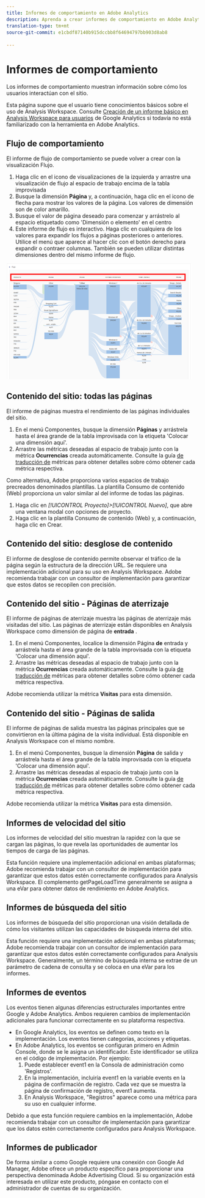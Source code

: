 ```yaml
---
title: Informes de comportamiento en Adobe Analytics
description: Aprenda a crear informes de comportamiento en Adobe Analytics
translation-type: tm+mt
source-git-commit: e1cbdf87140b915dccbb8f64694797bb903d8ab8

---
```



# Informes de comportamiento

Los informes de comportamiento muestran información sobre cómo los usuarios interactúan con el sitio.

Esta página supone que el usuario tiene conocimientos básicos sobre el uso de Analysis Workspace. Consulte [Creación de un informe básico en Analysis Workspace para usuarios](create-report.md) de Google Analytics si todavía no está familiarizado con la herramienta en Adobe Analytics.

## Flujo de comportamiento

El informe de flujo de comportamiento se puede volver a crear con la visualización Flujo.

1. Haga clic en el icono de visualizaciones de la izquierda y arrastre una visualización de flujo al espacio de trabajo encima de la tabla improvisada
2. Busque la dimensión **Página** y, a continuación, haga clic en el icono de flecha para mostrar los valores de la página. Los valores de dimensión son de color amarillo.
3. Busque el valor de página deseado para comenzar y arrástrelo al espacio etiquetado como &#39;Dimensión o elemento&#39; en el centro
4. Este informe de flujo es interactivo. Haga clic en cualquiera de los valores para expandir los flujos a páginas posteriores o anteriores. Utilice el menú que aparece al hacer clic con el botón derecho para expandir o contraer columnas. También se pueden utilizar distintas dimensiones dentro del mismo informe de flujo.

![Informe de flujo](/help/technotes/ga-to-aa/assets/flow.png)

## Contenido del sitio: todas las páginas

El informe de páginas muestra el rendimiento de las páginas individuales del sitio.

1. En el menú Componentes, busque la dimensión **Páginas** y arrástrela hasta el área grande de la tabla improvisada con la etiqueta &#39;Colocar una dimensión aquí&#39;.
2. Arrastre las métricas deseadas al espacio de trabajo junto con la métrica **Ocurrencias** creada automáticamente. Consulte la guía [de traducción de](common-metrics.md) métricas para obtener detalles sobre cómo obtener cada métrica respectiva.

Como alternativa, Adobe proporciona varios espacios de trabajo precreados denominados plantillas. La plantilla Consumo de contenido (Web) proporciona un valor similar al del informe de todas las páginas.

1. Haga clic en *[!UICONTROL Proyecto]>[!UICONTROL Nuevo]*, que abre una ventana modal con opciones de proyecto.
2. Haga clic en la plantilla Consumo de contenido (Web) y, a continuación, haga clic en Crear.

## Contenido del sitio: desglose de contenido

El informe de desglose de contenido permite observar el tráfico de la página según la estructura de la dirección URL. Se requiere una implementación adicional para su uso en Analysis Workspace. Adobe recomienda trabajar con un consultor de implementación para garantizar que estos datos se recopilen con precisión.

## Contenido del sitio - Páginas de aterrizaje

El informe de páginas de aterrizaje muestra las páginas de aterrizaje más visitadas del sitio. Las páginas de aterrizaje están disponibles en Analysis Workspace como dimensión de página de **entrada** .

1. En el menú Componentes, localice la dimensión Página **de** entrada y arrástrela hasta el área grande de la tabla improvisada con la etiqueta &#39;Colocar una dimensión aquí&#39;.
2. Arrastre las métricas deseadas al espacio de trabajo junto con la métrica **Ocurrencias** creada automáticamente. Consulte la guía [de traducción de](common-metrics.md) métricas para obtener detalles sobre cómo obtener cada métrica respectiva.

Adobe recomienda utilizar la métrica **Visitas** para esta dimensión.

## Contenido del sitio - Páginas de salida

El informe de páginas de salida muestra las páginas principales que se convirtieron en la última página de la visita individual. Está disponible en Analysis Workspace con el mismo nombre.

1. En el menú Componentes, busque la dimensión **Página** de salida y arrástrela hasta el área grande de la tabla improvisada con la etiqueta &#39;Colocar una dimensión aquí&#39;.
2. Arrastre las métricas deseadas al espacio de trabajo junto con la métrica **Ocurrencias** creada automáticamente. Consulte la guía [de traducción de](common-metrics.md) métricas para obtener detalles sobre cómo obtener cada métrica respectiva.

Adobe recomienda utilizar la métrica **Visitas** para esta dimensión.

## Informes de velocidad del sitio

Los informes de velocidad del sitio muestran la rapidez con la que se cargan las páginas, lo que revela las oportunidades de aumentar los tiempos de carga de las páginas.

Esta función requiere una implementación adicional en ambas plataformas; Adobe recomienda trabajar con un consultor de implementación para garantizar que estos datos estén correctamente configurados para Analysis Workspace. El complemento [](/help/implement/vars/plugins/getpageloadtime.md) getPageLoadTime generalmente se asigna a una eVar para obtener datos de rendimiento en Adobe Analytics.

## Informes de búsqueda del sitio

Los informes de búsqueda del sitio proporcionan una visión detallada de cómo los visitantes utilizan las capacidades de búsqueda interna del sitio.

Esta función requiere una implementación adicional en ambas plataformas; Adobe recomienda trabajar con un consultor de implementación para garantizar que estos datos estén correctamente configurados para Analysis Workspace. Generalmente, un término de búsqueda interna se extrae de un parámetro de cadena de consulta y se coloca en una eVar para los informes.

## Informes de eventos

Los eventos tienen algunas diferencias estructurales importantes entre Google y Adobe Analytics. Ambos requieren cambios de implementación adicionales para funcionar correctamente en su plataforma respectiva.

* En Google Analytics, los eventos se definen como texto en la implementación. Los eventos tienen categorías, acciones y etiquetas.
* En Adobe Analytics, los eventos se configuran primero en Admin Console, donde se le asigna un identificador. Este identificador se utiliza en el código de implementación. Por ejemplo:
   1. Puede establecer event1 en la Consola de administración como &#39;Registros&#39;.
   2. En la implementación, incluiría event1 en la variable events en la página de confirmación de registro. Cada vez que se muestra la página de confirmación de registro, event1 aumenta.
   3. En Analysis Workspace, &quot;Registros&quot; aparece como una métrica para su uso en cualquier informe.

Debido a que esta función requiere cambios en la implementación, Adobe recomienda trabajar con un consultor de implementación para garantizar que los datos estén correctamente configurados para Analysis Workspace.

## Informes de publicador

De forma similar a como Google requiere una conexión con Google Ad Manager, Adobe ofrece un producto específico para proporcionar una perspectiva denominada Adobe Advertising Cloud. Si su organización está interesada en utilizar este producto, póngase en contacto con el administrador de cuentas de su organización.
